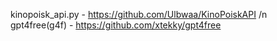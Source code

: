 kinopoisk_api.py - https://github.com/Ulbwaa/KinoPoiskAPI /n
gpt4free(g4f) - https://github.com/xtekky/gpt4free
